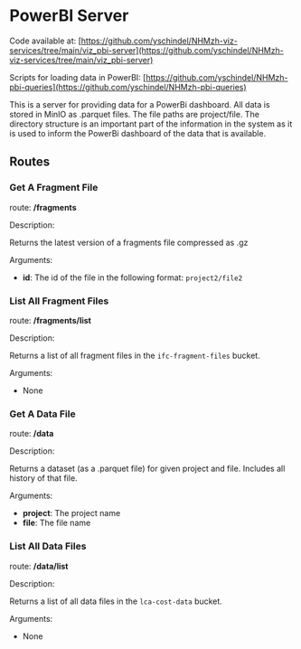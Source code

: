 # PowerBI Server

Code available at: [https://github.com/yschindel/NHMzh-viz-services/tree/main/viz_pbi-server](https://github.com/yschindel/NHMzh-viz-services/tree/main/viz_pbi-server)

Scripts for loading data in PowerBI: [https://github.com/yschindel/NHMzh-pbi-queries](https://github.com/yschindel/NHMzh-pbi-queries)

This is a server for providing data for a PowerBi dashboard. All data is stored in MinIO as .parquet files.
The file paths are project/file. The directory structure is an important part of the information in the system as it is used to inform the PowerBi dashboard of the data that is available.

## Routes

### Get A Fragment File

route: **/fragments**

Description:

Returns the latest version of a fragments file compressed as .gz

Arguments:

- **id**: The id of the file in the following format: `project2/file2`

### List All Fragment Files

route: **/fragments/list**

Description:

Returns a list of all fragment files in the `ifc-fragment-files` bucket.

Arguments:

- None

### Get A Data File

route: **/data**

Description:

Returns a dataset (as a .parquet file) for given project and file. Includes all history of that file.

Arguments:

- **project**: The project name
- **file**: The file name

### List All Data Files

route: **/data/list**

Description:

Returns a list of all data files in the `lca-cost-data` bucket.

Arguments:

- None
